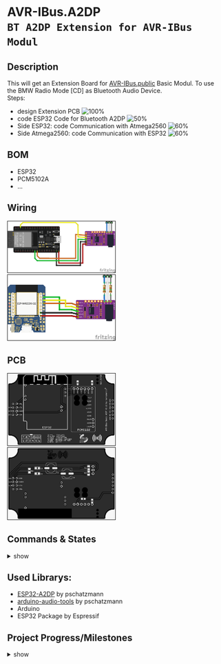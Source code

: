 # AVR-IBus.A2DP<br>`BT A2DP Extension for AVR-IBus Modul`
## Description
This will get an Extension Board for [AVR-IBus.public](https://github.com/harryberlin/AVR-IBus.public) Basic Modul.
To use the BMW Radio Mode [CD] as Bluetooth Audio Device.
<br>Steps:
- design Extension PCB ![100%](https://progress-bar.dev/100)
- code ESP32 Code for Bluetooth A2DP ![50%](https://progress-bar.dev/50)
- Side ESP32: code Communication with Atmega2560 ![60%](https://progress-bar.dev/60)
- Side Atmega2560: code Communication with ESP32 ![60%](https://progress-bar.dev/60)

## BOM
- ESP32
- PCM5102A
- ...

## Wiring
<img src="docs/connection_schema.png"  border="1" width="250"> <img src="docs/connection_schema_new.png"  border="1" width="250">

## PCB
<img src="docs/pcb_top.jpg"  border="1" width="250"> <img src="docs/pcb_btm.jpg"  border="1" width="250">

## Commands & States
<details>
	<summary>show</summary>
	
| Command    | Description                 |
| ---------- | --------------------------- |
| `CQ`       | Connection state Request    |
|            |                             |
| `MQ`       | Music state Request         |
| `MS`       | Music Stop                  |
| `MH`       | Music Pause                 |
| `MM`       | Music Play                  |
| `MP`       | Music Previous Track        |
| `MR`       | Music Fast Rewind           |
| `MF`       | Music Fast Forward          |
| `MN`       | Music Next Track            |
| `MQ`       | Music sate request          |
| `MQ`       | Music sate request          |

| States     | Description                 |
| ---------- | --------------------------- |
| `C0`       | Disconnected                |
| `C1`       | Connecting                  |
| `C2`       | Connected                   |
| `CA`       | Returns connected Mac-Address <br>`example CA:11:22:33:44:55:66`|
|            |                             |
| `M0`       | Music is stopped  or paused |
| `M1`       | Music is playing            |
| `M2`       | Music skips prev Track or back |
| `M3`       | Music fast rewind Track     |
| `M4`       | Music fast forward Track    |
| `M5`       | Music skips next Track      |

</details>


## Used Librarys:
- [ESP32-A2DP](https://github.com/pschatzmann/ESP32-A2DP) by pschatzmann
- [arduino-audio-tools](https://github.com/pschatzmann/arduino-audio-tools) by pschatzmann
- Arduino
- ESP32 Package by Espressif

## Project Progress/Milestones
<details>
<summary>show</summary>
<img src="docs/01_1st_tests.jpeg"  border="1" width="250"><br>
<img src="docs/02_1st_tests.jpeg"  border="1" width="250">
</details>
